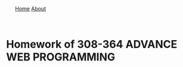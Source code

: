 <nav id="site-nav">
<ul>
<a href="Home.html">Home</a>
<a href="About.html">About</a>
</ul>
</nav><br>
<h1>Homework of 308-364 ADVANCE WEB PROGRAMMING</h1>




